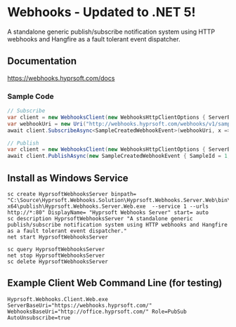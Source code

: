 # Webhooks - Updated to .NET 5!
A standalone generic publish/subscribe notification system using HTTP webhooks and Hangfire as a fault tolerant event dispatcher.

## Documentation
https://webhooks.hyprsoft.com/docs

### Sample Code
``` csharp
// Subscribe
var client = new WebhooksClient(new WebhooksHttpClientOptions { ServerBaseUri = new Uri("http://webhooks.hyprsoft.com/") });
var webhookUri = new Uri("http://webhooks.hyprsoft.com/webhooks/v1/samplecreated");
await client.SubscribeAsync<SampleCreatedWebhookEvent>(webhookUri, x => x.SampleType == 2);

// Publish
var client = new WebhooksClient(new WebhooksHttpClientOptions { ServerBaseUri = new Uri("http://webhooks.hyprsoft.com/") });
await client.PublishAsync(new SampleCreatedWebhookEvent { SampleId = 1, SampleType = 2, UserId = 3, ReferenceId = 4 });
```

## Install as Windows Service
``` 
sc create HyprsoftWebhooksServer binpath= "C:\Source\Hyprsoft.Webhooks.Solution\Hyprsoft.Webhooks.Server.Web\bin\Release\netcoreapp5.0\win-x64\publish\Hyprsoft.Webhooks.Server.Web.exe  --service 1 --urls http://*:80" DisplayName= "Hyprsoft Webhooks Server" start= auto
sc description HyprsoftWebhooksServer "A standalone generic publish/subscribe notification system using HTTP webhooks and Hangfire as a fault tolerant event dispatcher." 
net start HyprsoftWebhooksServer

sc query HyprsoftWebhooksServer 
net stop HyprsoftWebhooksServer 
sc delete HyprsoftWebhooksServer 
```

## Example Client Web Command Line (for testing)
```
Hyprsoft.Webhooks.Client.Web.exe ServerBaseUri="https://webhooks.hyprsoft.com/" WebhooksBaseUri="http://office.hyprsoft.com/" Role=PubSub AutoUnsubscribe=true
```
